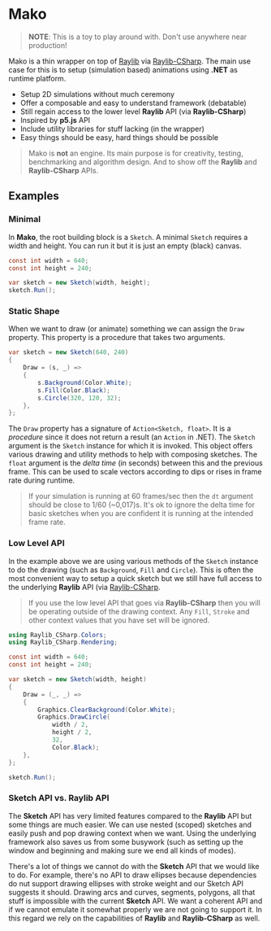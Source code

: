 # Mako
> **NOTE**: 
> This is a toy to play around with. 
> Don't use anywhere near production!

Mako is a thin wrapper on top of [Raylib](https://www.raylib.com/) via
[Raylib-CSharp](https://github.com/MrScautHD/Raylib-CSharp). The main use case
for this is to setup (simulation based) animations using **.NET** as runtime
platform.

* Setup 2D simulations without much ceremony
* Offer a composable and easy to understand framework (debatable)
* Still regain access to the lower level **Raylib** API (via **Raylib-CSharp**)
* Inspired by **p5.js** API
* Include utility libraries for stuff lacking (in the wrapper)
* Easy things should be easy, hard things should be possible

> Mako is **not** an engine. Its main purpose is for creativity, testing, 
> benchmarking and algorithm design. And to show off the **Raylib** and
> **Raylib-CSharp** APIs.

## Examples
### Minimal
In **Mako**, the root building block is a `Sketch`. A minimal `Sketch` requires
a width and height. You can run it but it is just an empty (black) canvas.
```csharp
const int width = 640;
const int height = 240;

var sketch = new Sketch(width, height);
sketch.Run();
```

### Static Shape
When we want to draw (or animate) something we can assign the `Draw` property.
This property is a procedure that takes two arguments.
```csharp
var sketch = new Sketch(640, 240)
{
    Draw = (s, _) =>
    {
        s.Background(Color.White);
        s.Fill(Color.Black);
        s.Circle(320, 120, 32);
    },
};
```

The `Draw` property has a signature of `Action<Sketch, float>`. It is a 
*procedure* since it does not return a result (an `Action` in .NET). The 
`Sketch` argument is the `Sketch` instance for which it is invoked. This object
offers various drawing and utility methods to help with composing sketches. The 
`float` argument is the *delta time* (in seconds) between this and the previous 
frame. This can be used to scale vectors according to dips or rises in frame rate 
during runtime.

> If your simulation is running at 60 frames/sec then the `dt` argument should
> be close to 1/60 (~0,017)s. It's ok to ignore the delta time for basic
> sketches when you are confident it is running at the intended frame rate.

### Low Level API
In the example above we are using various methods of the `Sketch` instance to
do the drawing (such as `Background`, `Fill` and `Circle`). This is often the 
most convenient way to setup a quick sketch but we still have full access to 
the underlying **Raylib** API (via [Raylib-CSharp](https://github.com/MrScautHD/Raylib-CSharp).

> If you use the low level API that goes via **Raylib-CSharp** then you will be
> operating outside of the drawing context. Any `Fill`, `Stroke` and other
> context values that you have set will be ignored.

```csharp
using Raylib_CSharp.Colors;
using Raylib_CSharp.Rendering;

const int width = 640;
const int height = 240;

var sketch = new Sketch(width, height)
{
    Draw = (_, _) =>
    {
        Graphics.ClearBackground(Color.White);
        Graphics.DrawCircle(
            width / 2,
            height / 2,
            32,
            Color.Black);
    },
};

sketch.Run();
```

### Sketch API vs. Raylib API
The **Sketch** API has very limited features compared to the **Raylib** API but
some things are much easier. We can use nested (scoped) sketches and easily
push and pop drawing context when we want. Using the underlying framework also
saves us from some busywork (such as setting up the window and beginning and
making sure we end all kinds of modes).

There's a lot of things we cannot do with the **Sketch** API that we would like 
to do. For example, there's no API to draw ellipses because dependencies do nut 
support drawing ellipses with stroke weight and our Sketch API suggests it 
should. Drawing arcs and curves, segments, polygons, all that stuff is
impossible with the current **Sketch** API. We want a coherent API and if we 
cannot emulate it somewhat properly we are not going to support it. In this
regard we rely on the capabilities of **Raylib** and **Raylib-CSharp** as well.
